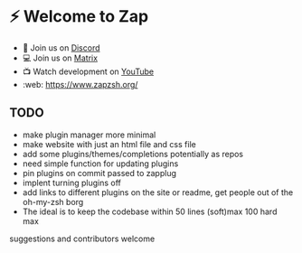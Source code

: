 # ⚡ Welcome to Zap

- 🔌 Join us on [Discord](https://discord.gg/Xb9B4Ny)
- 💻 Join us on [Matrix](https://matrix.to/#/#the-machine:matrix.org)
- 📺 Watch development on [YouTube](https://www.youtube.com/channel/UCS97tchJDq17Qms3cux8wcA)
- :web: https://www.zapzsh.org/

## TODO
- make plugin manager more minimal
- make website with just an html file and css file
- add some plugins/themes/completions potentially as repos
- need simple function for updating plugins
- pin plugins on commit passed to zapplug
- implent turning plugins off
- add links to different plugins on the site or readme, get people out of the oh-my-zsh borg
- The ideal is to keep the codebase within 50 lines (soft)max 100 hard max

suggestions and contributors welcome
